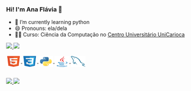 ### Hi! I'm Ana Flávia 🌻

- 🌱 I’m currently learning python
- 😄 Pronouns: ela/dela
- :woman_student: Curso: Ciência da Computação no [Centro Universitário UniCarioca](https://www.unicarioca.edu.br/) 


<div>
  <a href="https://github.com/pierrout">
  <img height="170em" src="https://github-readme-stats.vercel.app/api?username=pierrout&show_icons=true&theme=dracula&include_all_commits=true&count_private=true"/>
  <img height="170em" src="https://github-readme-stats.vercel.app/api/top-langs/?username=pierrout&layout=compact&langs_count=7&theme=dracula"/>
</div>

  <div style="display: inline_block"><br>
    
  <img align="center" alt="Ana-HTML" height="30" width="40" src="https://raw.githubusercontent.com/devicons/devicon/master/icons/html5/html5-original.svg">
  <img align="center" alt="Ana-CSS" height="30" width="40" src="https://raw.githubusercontent.com/devicons/devicon/master/icons/css3/css3-original.svg">
  <img align="center" alt="Ana-Python" height="30" width="40" src="https://raw.githubusercontent.com/devicons/devicon/master/icons/python/python-original.svg">
  <img align="center" alt="Ana-Java" height="30" width="40" src="https://raw.githubusercontent.com/devicons/devicon/master/icons/java/java-original.svg">
  <img align="center" alt="Ana-Mysql" height="30" width="40" src="https://raw.githubusercontent.com/devicons/devicon/master/icons/mysql/mysql-original.svg">
     
</div>
  
  ##
  <div>
  <a href="https://www.instagram.com/3.14errout" alt="Instagram" target="_blank">
  <img src="https://img.shields.io/badge/-Instagram-DF0174?style=for-the-badge&labelColor=DF0174&logo=instagram&logoColor=white&link=https://www.instagram.com/3.14errout/">
</a>
<a href="https://www.linkedin.com/in/pierrout" target="_blank"><img src="https://img.shields.io/badge/-LinkedIn-%230077B5?style=for-the-badge&logo=linkedin&logoColor=white" target="_blank"></a> 
  </div>

